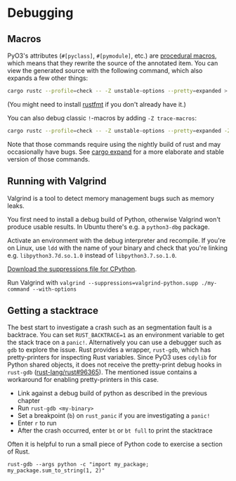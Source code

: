 # Debugging

## Macros

PyO3's attributes (`#[pyclass]`, `#[pymodule]`, etc.) are [procedural macros](https://doc.rust-lang.org/reference/procedural-macros.html), which means that they rewrite the source of the annotated item. You can view the generated source with the following command, which also expands a few other things:

```bash
cargo rustc --profile=check -- -Z unstable-options --pretty=expanded > expanded.rs; rustfmt expanded.rs
```

(You might need to install [rustfmt](https://github.com/rust-lang-nursery/rustfmt) if you don't already have it.)

You can also debug classic `!`-macros by adding `-Z trace-macros`:

```bash
cargo rustc --profile=check -- -Z unstable-options --pretty=expanded -Z trace-macros > expanded.rs; rustfmt expanded.rs
```

Note that those commands require using the nightly build of rust and may occasionally have bugs. See [cargo expand](https://github.com/dtolnay/cargo-expand) for a more elaborate and stable version of those commands.

## Running with Valgrind

Valgrind is a tool to detect memory management bugs such as memory leaks.

You first need to install a debug build of Python, otherwise Valgrind won't produce usable results. In Ubuntu there's e.g. a `python3-dbg` package.

Activate an environment with the debug interpreter and recompile. If you're on Linux, use `ldd` with the name of your binary and check that you're linking e.g. `libpython3.7d.so.1.0` instead of `libpython3.7.so.1.0`.

[Download the suppressions file for CPython](https://raw.githubusercontent.com/python/cpython/master/Misc/valgrind-python.supp).

Run Valgrind with `valgrind --suppressions=valgrind-python.supp ./my-command --with-options`

## Getting a stacktrace

The best start to investigate a crash such as an segmentation fault is a backtrace. You can set `RUST_BACKTRACE=1` as an environment variable to get the stack trace on a `panic!`. Alternatively you can use a debugger such as `gdb` to explore the issue. Rust provides a wrapper, `rust-gdb`, which has pretty-printers for inspecting Rust variables. Since PyO3 uses `cdylib` for Python shared objects, it does not receive the pretty-print debug hooks in `rust-gdb` ([rust-lang/rust#96365](https://github.com/rust-lang/rust/issues/96365)). The mentioned issue contains a workaround for enabling pretty-printers in this case.

 * Link against a debug build of python as described in the previous chapter
 * Run `rust-gdb <my-binary>`
 * Set a breakpoint (`b`) on `rust_panic` if you are investigating a `panic!`
 * Enter `r` to run
 * After the crash occurred, enter `bt` or `bt full` to print the stacktrace

 Often it is helpful to run a small piece of Python code to exercise a section of Rust.

 ```console
 rust-gdb --args python -c "import my_package; my_package.sum_to_string(1, 2)"
 ```
